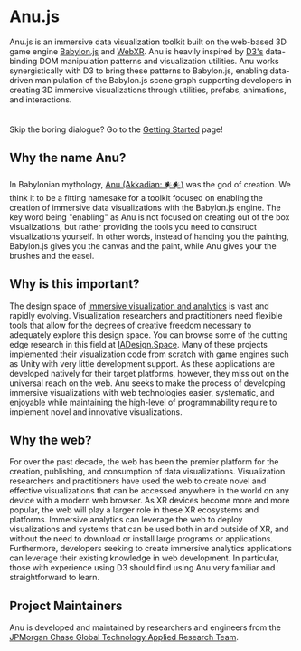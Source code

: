# Anu.js

Anu.js is an immersive data visualization toolkit built on the web-based 3D game engine [Babylon.js](https://www.babylonjs.com/) and [WebXR](https://immersiveweb.dev/). Anu is heavily inspired by [D3's](https://d3js.org/) data-binding DOM manipulation patterns and visualization utilities. Anu works synergistically with D3 to bring these patterns to Babylon.js, enabling data-driven manipulation of the Babylon.js scene graph supporting developers in creating 3D immersive visualizations through utilities, prefabs, animations, and interactions.

<div class="tip custom-block" style="padding-top: 8px">

Skip the boring dialogue? Go to the [Getting Started](./getting_started) page!

</div>


## Why the name Anu?

In Babylonian mythology, [Anu (Akkadian: 𒀭𒀭)](https://en.wikipedia.org/wiki/Anu) was the god of creation. We think it to be a fitting namesake for a toolkit focused on enabling the creation of immersive data visualizations with the Babylon.js engine. The key word being "enabling" as Anu is not focused on creating out of the box visualizations, but rather providing the tools you need to construct visualizations yourself. In other words, instead of handing you the painting, Babylon.js gives you the canvas and the paint, while Anu gives your the brushes and the easel.


## Why is this important?

The design space of [immersive visualization and analytics](https://osf.io/preprints/2e9x4) is vast and rapidly evolving. Visualization researchers and practitioners need flexible tools that allow for the degrees of creative freedom necessary to adequately explore this design space. You can browse some of the cutting edge research in this field at [IADesign.Space](https://iadesign.space/). Many of these projects implemented their visualization code from scratch with game engines such as Unity with very little development support. As these applications are developed natively for their target platforms, however, they miss out on the universal reach on the web. Anu seeks to make the process of developing immersive visualizations with web technologies easier, systematic, and enjoyable while maintaining the high-level of programmability require to implement novel and innovative visualizations.


## Why the web?

For over the past decade, the web has been the premier platform for the creation, publishing, and consumption of data visualizations. Visualization researchers and practitioners have used the web to create novel and effective visualizations that can be accessed anywhere in the world on any device with a modern web browser. As XR devices become more and more popular, the web will play a larger role in these XR ecosystems and platforms. Immersive analytics can leverage the web to deploy visualizations and systems that can be used both in and outside of XR, and without the need to download or install large programs or applications. Furthermore, developers seeking to create immersive analytics applications can leverage their existing knowledge in web development. In particular, those with experience using D3 should find using Anu very familiar and straightforward to learn.

## Project Maintainers

Anu is developed and maintained by researchers and engineers from the [JPMorgan Chase Global Technology Applied Research Team](https://www.jpmorgan.com/technology/applied-research).

